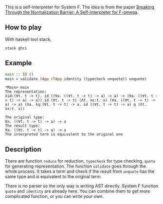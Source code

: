 This is a self-interpreter for System F. The idea is from the paper [Breaking Through the Normalization Barrier: A Self-Interpreter for F-omega](http://web.cs.ucla.edu/~palsberg/paper/popl16-full.pdf).

## How to play
With haskell tool stack,
```
stack ghci
```

## Example
```haskell
main :: IO ()
main = validate (App (TApp identity (typecheck unquote)) unquote)
```

```
*Main> main
The representation:
λid:(∀t. t -> t). id ((∀a. ((∀t. t -> t) -> a) -> a) -> (∀a. ((∀t. t -> t) -> a) -> a)) id (∀t. t -> t) (Λt. λx:t. x) (∀a. ((∀t. t -> t) -> a) -> a) (Λa. λq:(∀t. t -> t) -> a. id ((∀t. t -> t) -> a) q (Λt. λx:t. x))

The original type:
∀a. ((∀t. t -> t) -> a) -> a
The result type:
∀a. ((∀t. t -> t) -> a) -> a
The interpreted term is equivalent to the original one
```

## Description
There are function `reduce` for reduction, `typecheck` for type checking, `quote` for generating representation. The function `validate` goes through the whole process. It takes a term and check if the result from `unquote` has the same type and is equivalent to the original term.

There is no parser so the only way is writing AST directly. System F function `quote` and `identity` are already here. You can combine them to get more complicated function, or you can write your own.
